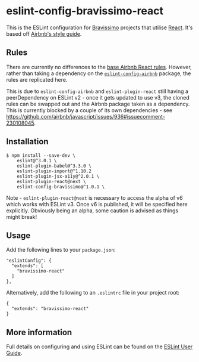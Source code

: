 # eslint-config-bravissimo-react

This is the ESLint configuration for [Bravissimo](http://bravissimolabs.com) projects that utilise [React](https://facebook.github.io/react/). It's based off [Airbnb's style guide](https://github.com/airbnb/javascript).

## Rules

There are currently no differences to the [base Airbnb React rules](https://github.com/airbnb/javascript/tree/master/react). However, rather than taking a dependency on the [`eslint-config-airbnb`](https://www.npmjs.com/package/eslint-config-airbnb) package, the rules are replicated here.

This is due to `eslint-config-airbnb` and `eslint-plugin-react` still having a peerDependency on ESLint v2 - once it gets updated to use v3, the cloned rules can be swapped out and the Airbnb package taken as a dependency. This is currently blocked by a couple of its own dependencies - see https://github.com/airbnb/javascript/issues/936#issuecomment-230108045.

## Installation

    $ npm install --save-dev \
        eslint@^3.0.1 \
        eslint-plugin-babel@^3.3.0 \
        eslint-plugin-import@^1.10.2
        eslint-plugin-jsx-a11y@^2.0.1 \
        eslint-plugin-react@next \
        eslint-config-bravissimo@^1.0.1 \

Note - `eslint-plugin-react@next` is necessary to access the alpha of v6 which works with ESLint v3. Once v6 is published, it will be specified here explicitly. Obviously being an alpha, some caution is advised as things might break!

## Usage

Add the following lines to your `package.json`:

    "eslintConfig": {
      "extends": [
        "bravissimo-react"
      ]
    },

Alternatively, add the following to an `.eslintrc` file in your project root:

    {
      "extends": "bravissimo-react"
    }

## More information

Full details on configuring and using ESLint can be found on the [ESLint User Guide](http://eslint.org/docs/user-guide/).
